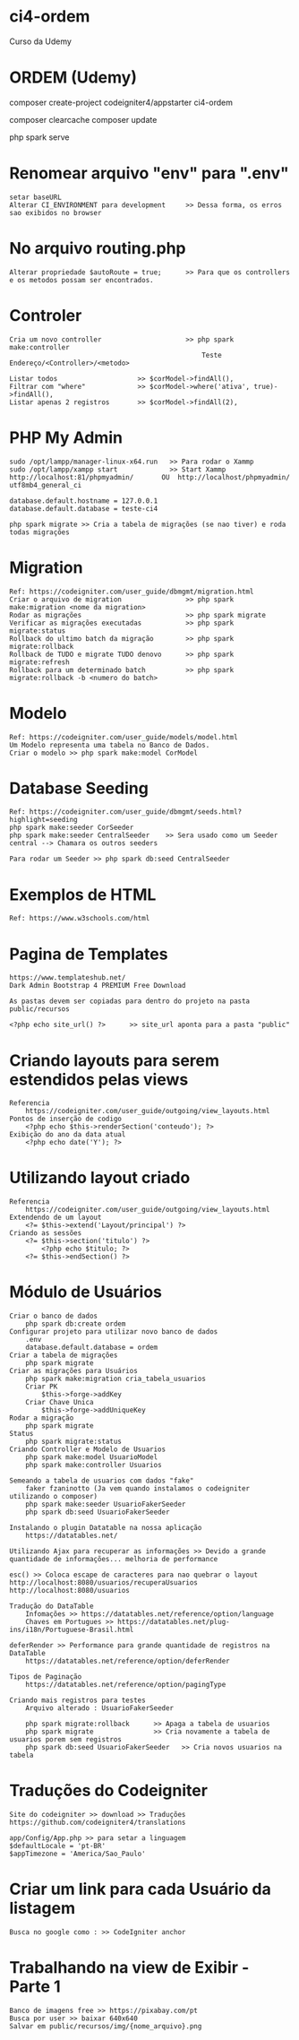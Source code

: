 # ci4-ordem
Curso da Udemy 

# ORDEM (Udemy)

composer create-project codeigniter4/appstarter ci4-ordem

composer clearcache
composer update

php spark serve

# Renomear arquivo "env" para ".env"
	setar baseURL
	Alterar CI_ENVIRONMENT para development 	>> Dessa forma, os erros sao exibidos no browser
	
# No arquivo routing.php
	Alterar propriedade $autoRoute = true; 		>> Para que os controllers e os metodos possam ser encontrados.

# Controler
	Cria um novo controller						>> php spark make:controller
    												Teste
	Endereço/<Controller>/<metodo>
	
	Listar todos					>> $corModel->findAll(),
	Filtrar com "where"				>> $corModel->where('ativa', true)->findAll(),
	Listar apenas 2 registros		>> $corModel->findAll(2),

# PHP My Admin
	sudo /opt/lampp/manager-linux-x64.run 	>> Para rodar o Xammp
	sudo /opt/lampp/xampp start				>> Start Xammp
	http://localhost:81/phpmyadmin/       OU  http://localhost/phpmyadmin/
	utf8mb4_general_ci

	database.default.hostname = 127.0.0.1
	database.default.database = teste-ci4

	php spark migrate >> Cria a tabela de migrações (se nao tiver) e roda todas migrações
	
# Migration
	Ref: https://codeigniter.com/user_guide/dbmgmt/migration.html 
	Criar o arquivo de migration         		>> php spark make:migration <nome da migration>
	Rodar as migrações                   		>> php spark migrate
	Verificar as migrações executadas    		>> php spark migrate:status
	Rollback do ultimo batch da migração 		>> php spark migrate:rollback
	Rollback de TUDO e migrate TUDO denovo  	>> php spark migrate:refresh
	Rollback para um determinado batch			>> php spark migrate:rollback -b <numero do batch>
	
# Modelo
	Ref: https://codeigniter.com/user_guide/models/model.html
	Um Modelo representa uma tabela no Banco de Dados.
	Criar o modelo >> php spark make:model CorModel
	
# Database Seeding
	Ref: https://codeigniter.com/user_guide/dbmgmt/seeds.html?highlight=seeding
	php spark make:seeder CorSeeder 
	php spark make:seeder CentralSeeder    >> Sera usado como um Seeder central --> Chamara os outros seeders
	
	Para rodar um Seeder >> php spark db:seed CentralSeeder
	
# Exemplos de HTML
	Ref: https://www.w3schools.com/html

# Pagina de Templates
	https://www.templateshub.net/
	Dark Admin Bootstrap 4 PREMIUM Free Download
	
	As pastas devem ser copiadas para dentro do projeto na pasta public/recursos
	
	<?php echo site_url() ?>      >> site_url aponta para a pasta "public"

# Criando layouts para serem estendidos pelas views
	Referencia
		https://codeigniter.com/user_guide/outgoing/view_layouts.html
	Pontos de inserção de codigo
		<?php echo $this->renderSection('conteudo'); ?>
	Exibição do ano da data atual
		<?php echo date('Y'); ?>

# Utilizando layout criado
	Referencia
		https://codeigniter.com/user_guide/outgoing/view_layouts.html
	Extendendo de um layout
		<?= $this->extend('Layout/principal') ?>
	Criando as sessões
		<?= $this->section('titulo') ?>
			<?php echo $titulo; ?>
		<?= $this->endSection() ?>

# Módulo de Usuários
	Criar o banco de dados
		php spark db:create ordem
	Configurar projeto para utilizar novo banco de dados
		.env
		database.default.database = ordem
	Criar a tabela de migrações
		php spark migrate
	Criar as migrações para Usuários
		php spark make:migration cria_tabela_usuarios
		Criar PK
			$this->forge->addKey
		Criar Chave Unica
			$this->forge->addUniqueKey
	Rodar a migração
		php spark migrate
	Status 
		php spark migrate:status
	Criando Controller e Modelo de Usuarios
		php spark make:model UsuarioModel
		php spark make:controller Usuarios
		
	Semeando a tabela de usuarios com dados "fake"
		faker fzaninotto (Ja vem quando instalamos o codeigniter utilizando o composer)
		php spark make:seeder UsuarioFakerSeeder
		php spark db:seed UsuarioFakerSeeder
	
	Instalando o plugin Datatable na nossa aplicação
		https://datatables.net/
		
	Utilizando Ajax para recuperar as informações >> Devido a grande quantidade de informações... melhoria de performance
	
	esc() >> Coloca escape de caracteres para nao quebrar o layout
	http://localhost:8080/usuarios/recuperaUsuarios
	http://localhost:8080/usuarios
	
	Tradução do DataTable
		Infomações >> https://datatables.net/reference/option/language
		Chaves em Portugues >> https://datatables.net/plug-ins/i18n/Portuguese-Brasil.html
	
	deferRender >> Performance para grande quantidade de registros na DataTable
		https://datatables.net/reference/option/deferRender
		
	Tipos de Paginação
		https://datatables.net/reference/option/pagingType
		
	Criando mais registros para testes
		Arquivo alterado : UsuarioFakerSeeder

		php spark migrate:rollback		>> Apaga a tabela de usuarios
		php spark migrate				>> Cria novamente a tabela de usuarios porem sem registros
		php spark db:seed UsuarioFakerSeeder   >> Cria novos usuarios na tabela 
		
# Traduções do Codeigniter
	Site do codeigniter >> download >> Traduções
	https://github.com/codeigniter4/translations
	
	app/Config/App.php >> para setar a linguagem
	$defaultLocale = 'pt-BR'
	$appTimezone = 'America/Sao_Paulo'

# Criar um link para cada Usuário da listagem
	Busca no google como : >> CodeIgniter anchor 
		
# Trabalhando na view de Exibir - Parte 1
	Banco de imagens free >> https://pixabay.com/pt
	Busca por user >> baixar 640x640
	Salvar em public/recursos/img/{nome_arquivo}.png





	
	
	
	
	
	
	
	